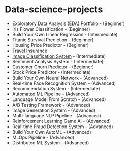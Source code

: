 # Data-science-projects

- Exploratory Data Analysis (EDA) Portfolio - (Beginner) 
- Iris Flower Classification - (Beginner)
- Build Your Own Linear Regression - (Intermediate)
- Titanic Survival Prediction - (Beginner)
- Housing Price Predictor - (Beginner)
- Travel Insurance 
- [Image Classification System](https://nbviewer.org/github/hisaylama/Data-Science-Projects/blob/main/Image_classification_CIFAR10_dataset.ipynb) - (Intermediate)
- Sentiment Analysis System - (Intermediate)
- Customer Churn Predictor - (Beginner)
- Stock Price Predictor - (Intermediate)
- Build Your Own Neural Network - (Advanced)
- Real-time Face Recognition System - (Advanced)
- Recommendation System - (Intermediate)
- Automated ML Pipeline - (Advanced)
- Language Model From Scratch - (Advanced)
- A/B Testing Framework - (Advanced)
- Image Generation System - (Advanced)
- Multi-language NLP Pipeline - (Advanced)
- Reinforcement Learning Game AI - (Advanced)
- Real-time Fraud Detection System - (Advanced)
- Build Your Own AutoML - (Advanced)
- MLOps Pipeline - (Advanced)
- Distributed ML System - (Advanced)



